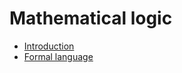 # Mathematical logic

- [Introduction](./01_introduction.md)
- [Formal language](./02_formal-language.md)
